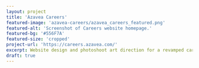 ```yaml
---
layout: project
title: 'Azavea Careers'
featured-image: 'azavea-careers/azavea_careers_featured.png'
featured-alt: 'Screenshot of Careers website homepage.'
featured-bg: '#556F7A'
featured-size: 'cropped'
project-url: 'https://careers.azavea.com/'
excerpt: Website design and photoshoot art direction for a revamped careers site
draft: true
---
```

